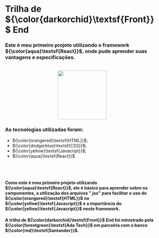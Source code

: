 # Trilha de ${\color{darkorchid}\textsf{Front}}$ End

### Este é meu primeiro projeto utilizando o framework ${\color{aqua}\textsf{React}}$, onde pude aprender suas vantagens e especificações.

<br>

<div align="center">
    <img
    src="https://media3.giphy.com/media/eNAsjO55tPbgaor7ma/giphy.gif?cid=6c09b952mk4436v1rtyj5vdjrcmxcgcw07h2ms49mp080cwt&ep=v1_internal_gif_by_id&rid=giphy.gif&ct=s"
    style="width: 10rem"/>
</div>

### As tecnologias utilizadas foram:

* ${\color{orangered}\textsf{HTML}}$;
* ${\color{dodgerblue}\textsf{CSS}}$;
* ${\color{yellow}\textsf{Javacript}}$;
* ${\color{aqua}\textsf{React}}$.

<br>

#

#### Como este é meu primeiro projeto utilizando ${\color{aqua}\textsf{React}}$, ele é básico para aprender sobre os componentes, a utilização dos arquivos ".jsx" para facilitar o uso do ${\color{orangered}\textsf{HTML}}$ no ${\color{yellow}\textsf{Javacript}}$ e a importância do ${\color{yellow}\textsf{Javacript}}$ neste framework.

#### A trilha de ${\color{darkorchid}\textsf{Front}}$ End foi ministrado pela ${\color{forestgreen}\textsf{Ada Tech}}$ em parceiria com o banco ${\color{red}\textsf{Santander}}$.